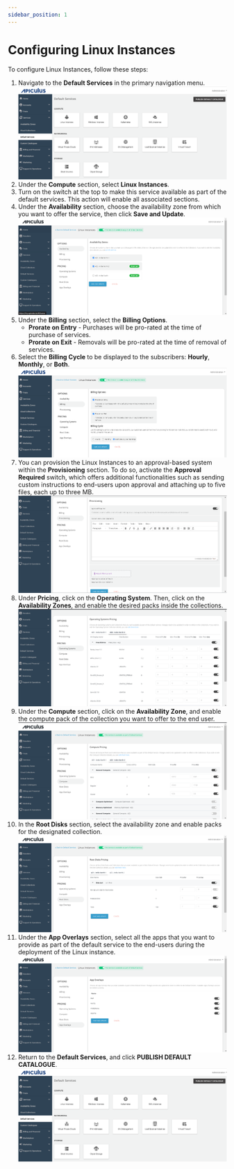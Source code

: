 ```yaml
---
sidebar_position: 1
---
```

# Configuring Linux Instances

To configure Linux Instances, follow these steps:

1. Navigate to the **Default Services** in the primary navigation menu.
	![Configuring Linux Instances](img/DefaultServices.png)
2. Under the **Compute** section, select **Linux Instances**.
3. Turn on the switch at the top to make this service available as part of the default services. This action will enable all associated sections.
4. Under the **Availability** section, choose the availability zone from which you want to offer the service, then click **Save and Update**.
	![Configuring Linux Instances](img/linux1.png)
5. Under the **Billing** section, select the **Billing Options**.
	- **Prorate on Entry** - Purchases will be pro-rated at the time of purchase of services.
	- **Prorate on Exit** - Removals will be pro-rated at the time of removal of services.
6. Select the **Billing Cycle** to be displayed to the subscribers: **Hourly**, **Monthly**, or **Both**.
	![Configuring Linux Instances](img/linux2.png)
7. You can provision the Linux Instances to an approval-based system within the **Provisioning** section. To do so, activate the **Approval Required** switch, which offers additional functionalities such as sending custom instructions to end-users upon approval and attaching up to five files, each up to three MB.
	![Configuring Linux Instances](img/linux3.png)
8. Under **Pricing**, click on the **Operating System**. Then, click on the **Availability Zones**, and enable the desired packs inside the collections.
	![Configuring Linux Instances](img/linux4.png)
9. Under the **Compute** section, click on the **Availability Zone**, and enable the compute pack of the collection you want to offer to the end user.
	![Configuring Linux Instances](img/linux5.png)
10. In the **Root Disks** section, select the availability zone and enable packs for the designated collection.
	![Configuring Linux Instances](img/linux6.png)
11. Under the **App Overlays** section, select all the apps that you want to provide as part of the default service to the end-users during the deployment of the Linux instance.
	![Configuring Linux Instances](img/linux7.png)
12. Return to the **Default Services**, and click **PUBLISH DEFAULT CATALOGUE**.
	![Configuring Windows Instances](img/DefaultServices.png)



